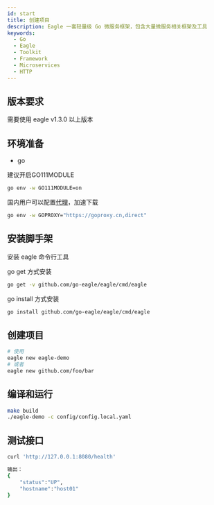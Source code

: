 ```yaml
---
id: start
title: 创建项目
description: Eagle 一套轻量级 Go 微服务框架，包含大量微服务相关框架及工具
keywords:
  - Go
  - Eagle
  - Toolkit
  - Framework
  - Microservices
  - HTTP
---
```


## 版本要求

需要使用 eagle v1.3.0 以上版本

## 环境准备

- go

建议开启GO111MODULE
```bash
go env -w GO111MODULE=on
```

国内用户可以配置[代理](https://goproxy.cn/)，加速下载
```bash
go env -w GOPROXY="https://goproxy.cn,direct"
```

## 安装脚手架

安装 eagle 命令行工具

go get 方式安装
```bash
go get -v github.com/go-eagle/eagle/cmd/eagle
```

go install 方式安装
```bash
go install github.com/go-eagle/eagle/cmd/eagle
```

## 创建项目

```bash
# 使用
eagle new eagle-demo 
# 或者 
eagle new github.com/foo/bar
```

## 编译和运行

```bash
make build
./eagle-demo -c config/config.local.yaml
```

## 测试接口

```bash
curl 'http://127.0.0.1:8080/health'

输出：
{
    "status":"UP",
    "hostname":"host01"
}
```
